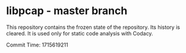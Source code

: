 # libpcap - master branch

This repository contains the frozen state of the repository.
Its history is cleared. It is used only for static code
analysis with Codacy.

Commit Time: 1715619211